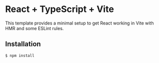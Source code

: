 # React + TypeScript + Vite

This template provides a minimal setup to get React working in Vite with HMR and some ESLint rules.

## Installation

```bash
$ npm install
```
